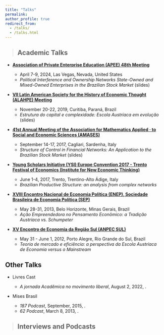 ```yaml
---
title: "Talks"
permalink:
author_profile: true
redirect_from: 
  - /talks/
  - /talks.html
---
```


> ## Academic Talks

* **[Association of Private Enterprise Education (APEE) 48th Meeting](https://apee.org/past-programs/)**
  * April 7-9, 2024, Las Vegas, Nevada, United States
  * _Political Interference and Ownership Networks State-Owned and Mixed-Owned Enterprises in the Brazilian Stock Market_ (slides)

* **[VII Latin American Society for the History of Economic Thought (ALAHPE) Meeting](https://alahpe.org/wp-content/uploads/2021/01/Programa-ALAHPE-Curitiba.pdf)**
  * November 20-22, 2019, Curitiba, Paraná, Brazil
  * _Estrutura do capital e complexidade: Escola Austríaca em evolução_ (slides)

* **[41st Annual Meeting of the Association for Mathematics Applied · to Social and Economic Sciences (AMASES)](https://www.amases.org/41st-annual-meeting-of-the-italian-association-for-mathematics-applied-to-economic-and-social-sciences-amases/)**
  * September 14-17, 2017, Cagliari, Sardenha, Italy
  * _Structure of Control in Financial Networks: An Application to the Brazilian Stock Market_ (slides)

* **[Young Scholars Initiative (YSI) Europe Convention 2017 - Trento Festival of Economics (Institute for New Economic Thinking)](https://www.ineteconomics.org/events/trento-festival-of-economics)**
  * June 1-4, 2017, Trento, Trentino-Alto Ádige, Italy
  * _Brazilian Productive Structure: an analysis from complex networks_
  
* **[XVIII Encontro Nacional de Economia Política (ENEP), Sociedade Brasileira de Economia Política (SEP)](https://www.sep.org.br/01_sites/01/index.php/enep-2/enep-edicoes-anteriores/anais-dos-eneps)**
  * May 28-31, 2013, Belo Horizonte, Minas Gerais, Brazil
  * _Ação Empreendedora no Pensamento Econômico: a Tradição Austríaca vs. Schumpeter_
 
* **[XV Encontro de Economia da Região Sul (ANPEC SUL)](https://www.anpec.org.br/sul/2012/index.html)**
  * May 31 - June 1, 2012, Porto Alegre, Rio Grande do Sul, Brazil
  * _Teoria de mercado e eficiência: a perspectiva da Escola Austríaca de Economia versus o Mainstream_


## Other Talks

* Livres Cast
  * _A jornada Acadêmica no movimento liberal_, August 2, 2022, 
    <a href="[https://your-podcast-link.com](https://open.spotify.com/episode/119WeJC2IS48uER8wVSbrO?si=iZmCpenrSbeTmC2rflyLEw)" target="_blank" title="Podcast"><i class="fas fa-podcast"></i></a>
    <a href="](https://www.youtube.com/watch?v=Vi4ZeZ0j5sE&t=37s&pp=ygUNbWFyaWFuYSBwaWFpYQ%3D%3D)https://youtube.com/your-channel-link" target="_blank" title="YouTube"><i class="fab fa-youtube"></i></a> .

* Mises Brasil
  * _187 Podcast_, September, 2015, 
    <a href="[https://your-podcast-link.com](https://open.spotify.com/episode/30Y4XasSDiXZe7T5vcc76p?si=ZynEbl0RQCq_zDRFJRsJZw)" target="_blank" title="Podcast"><i class="fas fa-podcast"></i></a> .
  * _62 Podcast_, March 8, 2013, 
    <a href="[https://your-podcast-link.com](https://open.spotify.com/episode/6ThrI3DNnpTf8DkfpUh1t8?si=OfvlQBUxQ5mOxmKWHw-jrg)" target="_blank" title="Podcast"><i class="fas fa-podcast"></i></a> .





> ## Interviews and Podcasts






